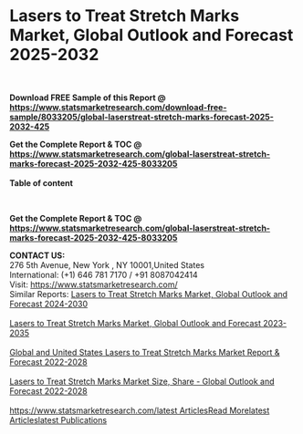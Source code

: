 <h1>Lasers to Treat Stretch Marks Market, Global Outlook and Forecast 2025-2032</h1><br/><p><strong>Download FREE Sample of this Report @ <a href="https://www.statsmarketresearch.com/download-free-sample/8033205/global-laserstreat-stretch-marks-forecast-2025-2032-425">https://www.statsmarketresearch.com/download-free-sample/8033205/global-laserstreat-stretch-marks-forecast-2025-2032-425</a></strong></p><div><b>Get the Complete Report & TOC @ <a href="https://www.statsmarketresearch.com/global-laserstreat-stretch-marks-forecast-2025-2032-425-8033205">https://www.statsmarketresearch.com/global-laserstreat-stretch-marks-forecast-2025-2032-425-8033205</a></b></div><br><b>Table of content</b><p><br><div><b>Get the Complete Report & TOC @ <a href="https://www.statsmarketresearch.com/global-laserstreat-stretch-marks-forecast-2025-2032-425-8033205">https://www.statsmarketresearch.com/global-laserstreat-stretch-marks-forecast-2025-2032-425-8033205</a></b></div></p> <b>CONTACT US:</b><br>276 5th Avenue, New York , NY 10001,United States<br>International: (+1) 646 781 7170 / +91 8087042414<br>Visit: <a href="https://www.statsmarketresearch.com/">https://www.statsmarketresearch.com/</a><br>Similar Reports: <a href="https://www.statsmarketresearch.com/global-laserstreat-stretch-marks-forecast-2025-2032-425-8033205">Lasers to Treat Stretch Marks Market, Global Outlook and Forecast 2024-2030</a><br/><br/><a href="https://www.statsmarketresearch.com/global-laserstreat-stretch-marks-forecast-2025-2032-425-8033205">Lasers to Treat Stretch Marks Market, Global Outlook and Forecast 2023-2035</a><br/><br/><a href="https://www.statsmarketresearch.com/global-laserstreat-stretch-marks-forecast-2025-2032-425-8033205">Global and United States Lasers to Treat Stretch Marks Market Report & Forecast 2022-2028</a><br/><br/><a href="https://www.statsmarketresearch.com/global-laserstreat-stretch-marks-forecast-2025-2032-425-8033205">Lasers to Treat Stretch Marks Market Size, Share - Global Outlook and Forecast 2022-2028</a><br/><br/><a href="https://gyeongbokgung.com">https://www.statsmarketresearch.com/</a><a href="https://hallyeomaritime.com">latest Articles</a><a href="https://jingwansa.com">Read More</a><a href=https://nguoiviet.jp/">latest Articles</a><a href="https://www.intelmarketresearch.com/">latest Publications</a>